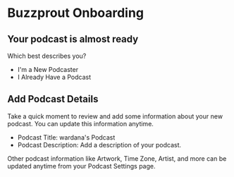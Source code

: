 # Buzzprout Onboarding

## Your podcast is almost ready

Which best describes you?

- I'm a New Podcaster
- I Already Have a Podcast

## Add Podcast Details

Take a quick moment to review and add some information about your new podcast. You can update this information anytime.

- Podcast Title: wardana's Podcast
- Podcast Description: Add a description of your podcast.

Other podcast information like Artwork, Time Zone, Artist, and more can be updated anytime from your Podcast Settings page.
